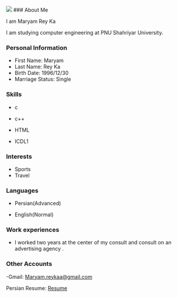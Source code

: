 <img src="https://avatars.githubusercontent.com/u/87013186?s=400&u=c5e5b2292d53c4a4481316b4ca62e8cf875b7813&v=4"/>
### About Me

I am Maryam Rey Ka

I am studying computer engineering at PNU Shahriyar University.

### Personal Information

- First Name: Maryam
- Last Name: Rey Ka
- Birth Date: 1996/12/30
- Marriage Status: Single

### Skills


+ c

+ c++

+ HTML

+ ICDL1


### Interests
- Sports
- Travel


### Languages

- Persian(Advanced)

- English(Normal)

### Work experiences

- I worked two years at the center of my consult and consult on an advertising agency .

### Other Accounts
-Gmail: Maryam.reykaa@gmail.com


  Persian Resume: <a href="https://maryamreyka.github.io/resume.FA/"> Resume </a>
